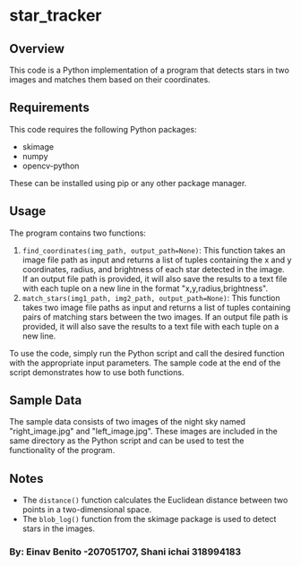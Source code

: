 # star_tracker


## Overview
This code is a Python implementation of a program that detects stars in two images and matches them based on their coordinates. 

## Requirements
This code requires the following Python packages:
- skimage
- numpy
- opencv-python

These can be installed using pip or any other package manager.

## Usage
The program contains two functions:
1. `find_coordinates(img_path, output_path=None)`: This function takes an image file path as input and returns a list of tuples containing the x and y coordinates, radius, and brightness of each star detected in the image. If an output file path is provided, it will also save the results to a text file with each tuple on a new line in the format "x,y,radius,brightness".
2. `match_stars(img1_path, img2_path, output_path=None)`: This function takes two image file paths as input and returns a list of tuples containing pairs of matching stars between the two images. If an output file path is provided, it will also save the results to a text file with each tuple on a new line.

To use the code, simply run the Python script and call the desired function with the appropriate input parameters. The sample code at the end of the script demonstrates how to use both functions.

## Sample Data
The sample data consists of two images of the night sky named "right_image.jpg" and "left_image.jpg". These images are included in the same directory as the Python script and can be used to test the functionality of the program.

## Notes
- The `distance()` function calculates the Euclidean distance between two points in a two-dimensional space.
- The `blob_log()` function from the skimage package is used to detect stars in the images.


### By: Einav Benito -207051707, Shani ichai 318994183
